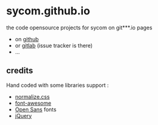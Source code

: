 # sycom.github.io
the code opensource projects for sycom on git***.io pages
* on [github](http://sycom.github.io)
* or [gitlab](http://sycom.gitlab.io) (issue tracker is there)
* ...

## credits
Hand coded with some libraries support :
* [normalize.css](http://necolas.github.io/normalize.css)
* [font-awesome](http://fontawesome.io)
* [Open Sans](https://www.google.com/fonts#ChoosePlace:select/Collection:Open+Sans) fonts
* [jQuery](http://jquery.com/)
